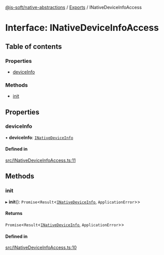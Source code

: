 [@js-soft/native-abstractions](../README.md) / [Exports](../modules.md) / INativeDeviceInfoAccess

# Interface: INativeDeviceInfoAccess

## Table of contents

### Properties

- [deviceInfo](INativeDeviceInfoAccess.md#deviceinfo)

### Methods

- [init](INativeDeviceInfoAccess.md#init)

## Properties

### deviceInfo

• **deviceInfo**: [`INativeDeviceInfo`](INativeDeviceInfo.md)

#### Defined in

[src/INativeDeviceInfoAccess.ts:11](https://github.com/js-soft/ts-native-access/blob/6589b22/packages/abstractions/src/INativeDeviceInfoAccess.ts#L11)

## Methods

### init

▸ **init**(): `Promise`<`Result`<[`INativeDeviceInfo`](INativeDeviceInfo.md), `ApplicationError`\>\>

#### Returns

`Promise`<`Result`<[`INativeDeviceInfo`](INativeDeviceInfo.md), `ApplicationError`\>\>

#### Defined in

[src/INativeDeviceInfoAccess.ts:10](https://github.com/js-soft/ts-native-access/blob/6589b22/packages/abstractions/src/INativeDeviceInfoAccess.ts#L10)
